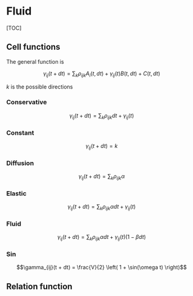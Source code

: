 # Fluid

[TOC]

## Cell functions

The general function is

```math
\gamma_{ij}(t + dt) = \sum_{k} \rho_{ijk} A_i(t, dt) + \gamma_{ij}(t) B(t, dt) + C(t, dt)
```

$k$ is the possible directions

### Conservative

```math
\gamma_{ij}(t + dt) = \sum_{k} \rho_{ijk} dt + \gamma_{ij}(t)
```

### Constant

```math
\gamma_{ij}(t + dt) = k
```

### Diffusion

```math
\gamma_{ij}(t + dt) = \sum_{k} \rho_{ijk} \alpha
```

### Elastic

```math
\gamma_{ij}(t + dt) = \sum_{k} \rho_{ijk} \alpha dt + \gamma_{ij}(t)
```

### Fluid

```math
\gamma_{ij}(t + dt) = \sum_{k} \rho_{ijk} \alpha dt + \gamma_{ij}(t) (1 - \beta dt)
```

### Sin

```math
\gamma_{ij}(t + dt) = \frac{V}{2} \left( 1 + \sin(\omega t) \right)
```

## Relation function
